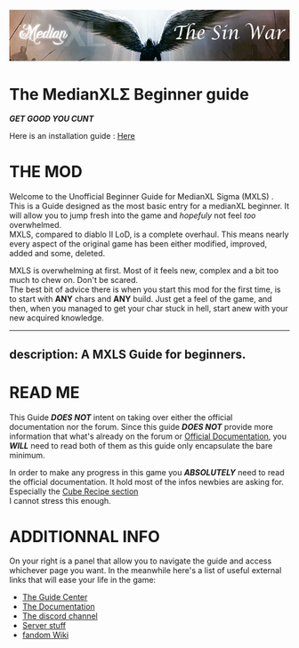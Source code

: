 ![](../img/tsw_logo.png)
# The MedianXLΣ Beginner guide

***GET GOOD YOU CUNT***

Here is an installation guide : [Here](https://forum.median-xl.com/viewtopic.php?f=42&t=45891)

# THE MOD

Welcome to the Unofficial Beginner Guide for MedianXL Sigma (MXLS) . This is a Guide designed as the most basic entry for a medianXL beginner. It will allow you to jump fresh into the game and *hopefuly* not feel *too* overwhelmed.  
MXLS, compared to diablo II LoD, is a complete overhaul. This means nearly every aspect of the original game has been either modified, improved, added and some, deleted.

MXLS is overwhelming at first. Most of it feels new, complex and a bit too much to chew on. Don't be scared.  
The best bit of advice there is when you start this mod for the first time, is to start with **ANY** chars and **ANY** build. Just get a feel of the game, and then, when you managed to get your char stuck in hell, start anew with your new acquired knowledge.

---
description: A MXLS Guide for beginners.
---

# READ ME

This Guide ***DOES NOT*** intent on taking over either the official documentation nor the forum. Since this guide ***DOES NOT*** provide more information that what's already on the forum or [Official Documentation](https://docs.median-xl.com/), you ***WILL*** need to read both of them as this guide only encapsulate the bare minimum.


In order to make any progress in this game you ***ABSOLUTELY*** need to read the official documentation. It hold most of the infos newbies are asking for. Especially the [Cube Recipe section](https://docs.median-xl.com/doc/items/cube)  
I cannot stress this enough.


# ADDITIONNAL INFO

On your right is a panel that allow you to navigate the guide and access whichever page you want. In the meanwhile here's a list of useful external links that will ease your life in the game:  

- [The Guide Center](https://forum.median-xl.com/viewforum.php?f=40)
- [The Documentation](https://docs.median-xl.com/)
- [The discord channel](https://discord.gg/medianxl)
- [Server stuff](https://tsw.vn.cz/)
- [fandom Wiki](https://median-xl.fandom.com/wiki/)
